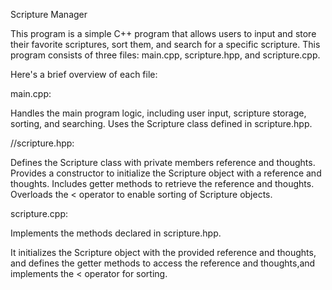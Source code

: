 Scripture Manager

This program is a simple C++ program that allows users to input and store their favorite scriptures, sort them, and search for a specific scripture. This  program consists of three files: main.cpp, scripture.hpp, and scripture.cpp.

Here's a brief overview of each file:

main.cpp:

Handles the main program logic, including user input, scripture storage, sorting, and searching.
Uses the Scripture class defined in scripture.hpp.


//scripture.hpp:

Defines the Scripture class with private members reference and thoughts.
Provides a constructor to initialize the Scripture object with a reference and thoughts.
Includes getter methods to retrieve the reference and thoughts.
Overloads the < operator to enable sorting of Scripture objects.


scripture.cpp:

Implements the methods declared in scripture.hpp.

It initializes the Scripture object with the provided reference and thoughts, and defines the getter methods to access the reference and thoughts,and 
implements the < operator for sorting.
